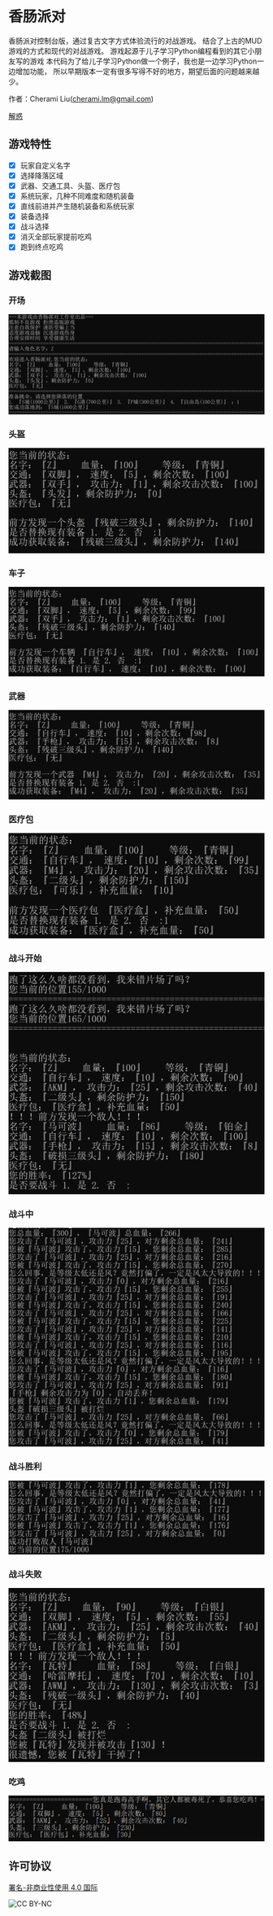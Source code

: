 # 香肠派对
香肠派对控制台版，通过复古文字方式体验流行的对战游戏。
结合了上古的MUD游戏的方式和现代的对战游戏。
游戏起源于儿子学习Python编程看到的其它小朋友写的游戏
本代码为了给儿子学习Python做一个例子，我也是一边学习Python一边增加功能，
所以早期版本一定有很多写得不好的地方，期望后面的问题越来越少。

作者：Cherami Liu(cherami.lm@gmail.com)

[解惑](http://www.jiehoo.com)

## 游戏特性
- [x] 玩家自定义名字
- [x] 选择降落区域
- [x] 武器、交通工具、头盔、医疗包
- [x] 系统玩家，几种不同难度和随机装备
- [x] 直线前进并产生随机装备和系统玩家
- [x] 装备选择
- [x] 战斗选择
- [x] 消灭全部玩家提前吃鸡
- [x] 跑到终点吃鸡

## 游戏截图
### 开场
![开场](./screenshot/start.PNG)
### 头盔
![头盔](./screenshot/helmet.PNG)
### 车子
![车子](./screenshot/vehicle.PNG)
### 武器
![武器](./screenshot/weapon.PNG)
### 医疗包
![医疗包](./screenshot/medkit.PNG)
### 战斗开始
![战斗开始](./screenshot/before_fight.PNG)
### 战斗中
![战斗中](./screenshot/fight.PNG)
### 战斗胜利
![战斗胜利](./screenshot/kill.PNG)
### 战斗失败
![战斗失败](./screenshot/killed.PNG)
### 吃鸡
![吃鸡](./screenshot/win.PNG)


## 许可协议
[署名-非商业性使用 4.0 国际](https://creativecommons.org/licenses/by-nc/4.0/)

![CC BY-NC](https://mirrors.creativecommons.org/presskit/buttons/88x31/png/by-nc.png)
